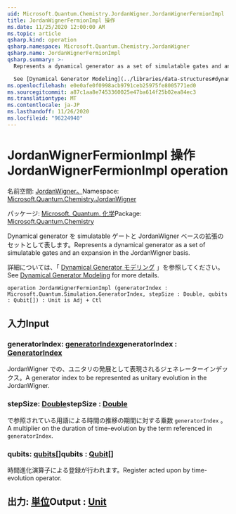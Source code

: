 ```yaml
---
uid: Microsoft.Quantum.Chemistry.JordanWigner.JordanWignerFermionImpl
title: JordanWignerFermionImpl 操作
ms.date: 11/25/2020 12:00:00 AM
ms.topic: article
qsharp.kind: operation
qsharp.namespace: Microsoft.Quantum.Chemistry.JordanWigner
qsharp.name: JordanWignerFermionImpl
qsharp.summary: >-
  Represents a dynamical generator as a set of simulatable gates and an expansion in the JordanWigner basis.

  See [Dynamical Generator Modeling](../libraries/data-structures#dynamical-generator-modeling) for more details.
ms.openlocfilehash: e0e0afe0f0998acb9791ceb25975fe8005771ed0
ms.sourcegitcommit: a87c1aa8e7453360025e47ba614f25b02ea84ec3
ms.translationtype: MT
ms.contentlocale: ja-JP
ms.lasthandoff: 11/26/2020
ms.locfileid: "96224940"
---
```

# <a name="jordanwignerfermionimpl-operation"></a><span data-ttu-id="f5152-102">JordanWignerFermionImpl 操作</span><span class="sxs-lookup"><span data-stu-id="f5152-102">JordanWignerFermionImpl operation</span></span>

<span data-ttu-id="f5152-103">名前空間: [JordanWigner。](xref:Microsoft.Quantum.Chemistry.JordanWigner)</span><span class="sxs-lookup"><span data-stu-id="f5152-103">Namespace: [Microsoft.Quantum.Chemistry.JordanWigner](xref:Microsoft.Quantum.Chemistry.JordanWigner)</span></span>

<span data-ttu-id="f5152-104">パッケージ: [Microsoft. Quantum. 化学](https://nuget.org/packages/Microsoft.Quantum.Chemistry)</span><span class="sxs-lookup"><span data-stu-id="f5152-104">Package: [Microsoft.Quantum.Chemistry](https://nuget.org/packages/Microsoft.Quantum.Chemistry)</span></span>


<span data-ttu-id="f5152-105">Dynamical generator を simulatable ゲートと JordanWigner ベースの拡張のセットとして表します。</span><span class="sxs-lookup"><span data-stu-id="f5152-105">Represents a dynamical generator as a set of simulatable gates and an expansion in the JordanWigner basis.</span></span>

<span data-ttu-id="f5152-106">詳細については、「 [Dynamical Generator モデリング](../libraries/data-structures#dynamical-generator-modeling) 」を参照してください。</span><span class="sxs-lookup"><span data-stu-id="f5152-106">See [Dynamical Generator Modeling](../libraries/data-structures#dynamical-generator-modeling) for more details.</span></span>

```qsharp
operation JordanWignerFermionImpl (generatorIndex : Microsoft.Quantum.Simulation.GeneratorIndex, stepSize : Double, qubits : Qubit[]) : Unit is Adj + Ctl
```


## <a name="input"></a><span data-ttu-id="f5152-107">入力</span><span class="sxs-lookup"><span data-stu-id="f5152-107">Input</span></span>

### <a name="generatorindex--generatorindex"></a><span data-ttu-id="f5152-108">generatorIndex: [generatorIndex](xref:Microsoft.Quantum.Simulation.GeneratorIndex)</span><span class="sxs-lookup"><span data-stu-id="f5152-108">generatorIndex : [GeneratorIndex](xref:Microsoft.Quantum.Simulation.GeneratorIndex)</span></span>

<span data-ttu-id="f5152-109">JordanWigner での、ユニタリの発展として表現されるジェネレーターインデックス。</span><span class="sxs-lookup"><span data-stu-id="f5152-109">A generator index to be represented as unitary evolution in the JordanWigner.</span></span>


### <a name="stepsize--double"></a><span data-ttu-id="f5152-110">stepSize: [Double](xref:microsoft.quantum.lang-ref.double)</span><span class="sxs-lookup"><span data-stu-id="f5152-110">stepSize : [Double](xref:microsoft.quantum.lang-ref.double)</span></span>

<span data-ttu-id="f5152-111">で参照されている用語による時間の推移の期間に対する乗数 `generatorIndex` 。</span><span class="sxs-lookup"><span data-stu-id="f5152-111">A multiplier on the duration of time-evolution by the term referenced in `generatorIndex`.</span></span>


### <a name="qubits--qubit"></a><span data-ttu-id="f5152-112">qubits: [qubits](xref:microsoft.quantum.lang-ref.qubit)[]</span><span class="sxs-lookup"><span data-stu-id="f5152-112">qubits : [Qubit](xref:microsoft.quantum.lang-ref.qubit)[]</span></span>

<span data-ttu-id="f5152-113">時間進化演算子による登録が行われます。</span><span class="sxs-lookup"><span data-stu-id="f5152-113">Register acted upon by time-evolution operator.</span></span>



## <a name="output--unit"></a><span data-ttu-id="f5152-114">出力: [単位](xref:microsoft.quantum.lang-ref.unit)</span><span class="sxs-lookup"><span data-stu-id="f5152-114">Output : [Unit](xref:microsoft.quantum.lang-ref.unit)</span></span>

